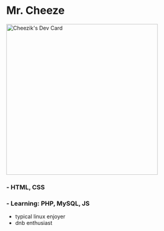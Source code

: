 # Mr. Cheeze
<a href="https://app.daily.dev/cheezik"><img src="https://api.daily.dev/devcards/34ba86fa6a4047589bf596784da86a6c.png?r=9g7" width="400" alt="Cheezik's Dev Card"/></a>
### - HTML, CSS 
### - Learning: PHP, MySQL, JS
- typical linux enjoyer
- dnb enthusiast

